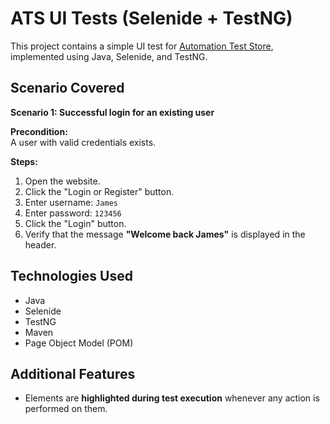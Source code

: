 # ATS UI Tests (Selenide + TestNG)

This project contains a simple UI test for [Automation Test Store](https://automationteststore.com), implemented using Java, Selenide, and TestNG.

## Scenario Covered

**Scenario 1: Successful login for an existing user**

**Precondition:**  
A user with valid credentials exists.

**Steps:**
1. Open the website.
2. Click the "Login or Register" button.
3. Enter username: `James`
4. Enter password: `123456`
5. Click the "Login" button.
6. Verify that the message **"Welcome back James"** is displayed in the header.

## Technologies Used

- Java
- Selenide
- TestNG
- Maven
- Page Object Model (POM)

## Additional Features

- Elements are **highlighted during test execution** whenever any action is performed on them.  

